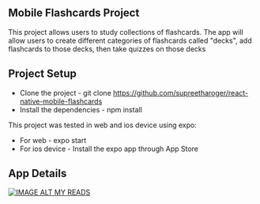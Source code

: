 ## Mobile Flashcards Project

This project allows users to study collections of flashcards. The app will allow users to create different categories of flashcards called "decks", add flashcards to those decks, then take quizzes on those decks

## Project Setup
* Clone the project - git clone https://github.com/supreetharoger/react-native-mobile-flashcards
* Install the dependencies - npm install

This project was tested in web and ios device using expo:
* For web - expo start
* For ios device - Install the expo app through App Store

## App Details
[![IMAGE ALT MY READS](http://img.youtube.com/vi/2ueuQAW5BH8/0.jpg)](http://www.youtube.com/watch?v=2ueuQAW5BH8)
